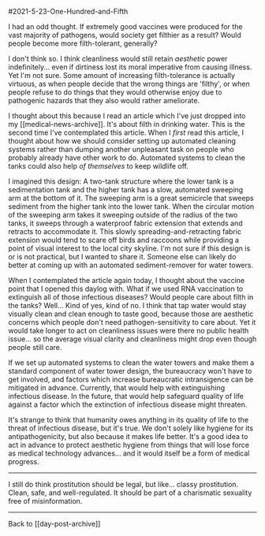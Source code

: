 #2021-5-23-One-Hundred-and-Fifth

I had an odd thought.  If extremely good vaccines were produced for the vast majority of pathogens, would society get filthier as a result?  Would people become more filth-tolerant, generally?

I don't think so.  I think cleanliness would still retain *aesthetic* power indefinitely... even if dirtiness lost its moral imperative from causing illness.  Yet I'm not sure.  Some amount of increasing filth-tolerance is actually virtuous, as when people decide that the wrong things are 'filthy', or when people refuse to do things that they would otherwise enjoy due to pathogenic hazards that they also would rather ameliorate.

I thought about this because I read an article which I've just dropped into my [[medical-news-archive]].  It's about filth in drinking water.  This is the second time I've contemplated this article.  When I *first* read this article, I thought about how we should consider setting up automated cleaning systems rather than dumping another unpleasant task on people who probably already have other work to do.  Automated systems to clean the tanks could also help *of themselves* to keep wildlife off.

I imagined this design:  A two-tank structure where the lower tank is a sedimentation tank and the higher tank has a slow, automated sweeping arm at the bottom of it.  The sweeping arm is a great semicircle that sweeps sediment from the higher tank into the lower tank.  When the circular motion of the sweeping arm takes it sweeping outside of the radius of the two tanks, it sweeps through a waterproof fabric extension that extends and retracts to accommodate it.  This slowly spreading-and-retracting fabric extension would tend to scare off birds and raccoons while providing a point of visual interest to the local city skyline.  I'm not sure if this design is or is not practical, but I wanted to share it.  Someone else can likely do better at coming up with an automated sediment-remover for water towers.

When I contemplated the article again today, I thought about the vaccine point that I opened this daylog with.  What if we used RNA vaccination to extinguish all of those infectious diseases?  Would people care about filth in the tanks?  Well...  Kind of yes, kind of no.  I think that tap water would stay visually clean and clean enough to taste good, because those are aesthetic concerns which people don't need pathogen-sensitivity to care about.  Yet it would take longer to act on cleanliness issues were there no public health issue... so the average visual clarity and cleanliness might drop even though people still care.

If we set up automated systems to clean the water towers and make them a standard component of water tower design, the bureaucracy won't have to get involved, and factors which increase bureaucratic intransigence can be mitigated in advance.  Currently, that would help with extinguishing infectious disease.  In the future, that would help safeguard quality of life against a factor which the extinction of infectious disease might threaten.

It's strange to think that humanity owes anything in its quality of life to the threat of infectious disease, but it's true.  We don't solely like hygiene for its antipathogenicity, but also because it makes life better.  It's a good idea to act in advance to protect aesthetic hygiene from things that will lose force as medical technology advances... and it would itself be a form of medical progress.

---
I still do think prostitution should be legal, but like... classy prostitution.  Clean, safe, and well-regulated.  It should be part of a charismatic sexuality free of misinformation.

---
Back to [[day-post-archive]]